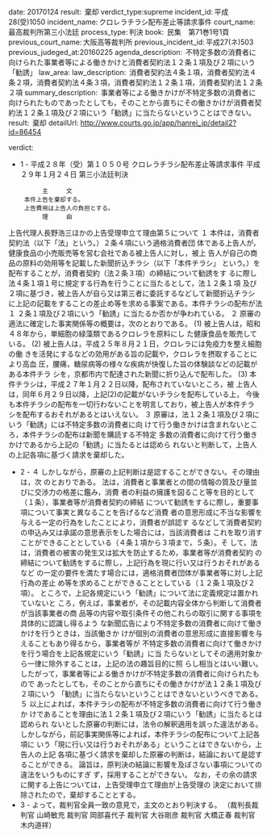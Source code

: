 
date: 20170124
result:  棄却
verdict_type:supreme
incident_id: 平成28(受)1050
incident_name: クロレラチラシ配布差止等請求事件
court_name: 最高裁判所第三小法廷
process_type: 判決
book:  民集　第71巻1号1頁
previous_court_name: 大阪高等裁判所
previous_incident_id: 平成27(ネ)503
previous_judeged_at:20160225
agenda_description:  不特定多数の消費者に向けられた事業者等による働きかけと消費者契約法１２条１項及び２項にいう「勧誘」
law_area: 
law_description:  消費者契約法４条１項，消費者契約法４条２項，消費者契約法４条３項，消費者契約法１２条１項，消費者契約法１２条２項
summary_description:  事業者等による働きかけが不特定多数の消費者に向けられたものであったとしても，そのことから直ちにその働きかけが消費者契約法１２条１項及び２項にいう「勧誘」に当たらないということはできない。
result:  棄却
detailUrl: http://www.courts.go.jp/app/hanrei_jp/detail2?id=86454

verdict:

- 1 - 
平成２８年（受）第１０５０号 クロレラチラシ配布差止等請求事件 
平成２９年１月２４日 第三小法廷判決 
 
            主     文 
       本件上告を棄却する。                     
       上告費用は上告人の負担とする。 
            理     由 
 上告代理人長野浩三ほかの上告受理申立て理由第５について 
 １ 本件は，消費者契約法（以下「法」という。）２条４項にいう適格消費者団
体である上告人が，健康食品の小売販売等を営む会社である被上告人に対し，被上
告人が自己の商品の原料の効用等を記載した新聞折込チラシ（以下「本件チラシ」
という。）を配布することが，消費者契約（法２条３項）の締結について勧誘をす
るに際し法４条１項１号に規定する行為を行うことに当たるとして，法１２条１項
及び２項に基づき，被上告人が自ら又は第三者に委託するなどして新聞折込チラシ
に上記の記載をすることの差止め等を求める事案である。本件チラシの配布が法１
２条１項及び２項にいう「勧誘」に当たるか否かが争われている。 
 ２ 原審の適法に確定した事実関係等の概要は，次のとおりである。 
 (1) 被上告人は，昭和４８年から，単細胞の緑藻類であるクロレラを原料にし
た健康食品を販売している。 
 (2) 被上告人は，平成２５年８月２１日，クロレラには免疫力を整え細胞の働
きを活発にするなどの効用がある旨の記載や，クロレラを摂取することにより高血
圧，腰痛，糖尿病等の様々な疾病が快復した旨の体験談などの記載がある本件チラ
シを，京都市内で配達された新聞に折り込んで配布した。 
 (3) 本件チラシは，平成２７年１月２２日以降，配布されていないところ，被
上告人は，同年６月２９日以降，上記(2)の記載がないチラシを配布している上，
今後も本件チラシの配布を一切行わないことを明言しており，被上告人が本件チラ
シを配布するおそれがあるとはいえない。 
 ３ 原審は，法１２条１項及び２項にいう「勧誘」には不特定多数の消費者に向
けて行う働きかけは含まれないところ，本件チラシの配布は新聞を購読する不特定
多数の消費者に向けて行う働きかけであるから上記の「勧誘」に当たるとは認めら
れないと判断して，上告人の上記各項に基づく請求を棄却した。 
 
- 2 - 
 ４ しかしながら，原審の上記判断は是認することができない。その理由は，次
のとおりである。 
 法は，消費者と事業者との間の情報の質及び量並びに交渉力の格差に鑑み，消費
者の利益の擁護を図ること等を目的として（１条），事業者等が消費者契約の締結
について勧誘をするに際し，重要事項について事実と異なることを告げるなど消費
者の意思形成に不当な影響を与える一定の行為をしたことにより，消費者が誤認す
るなどして消費者契約の申込み又は承諾の意思表示をした場合には，当該消費者は
これを取り消すことができることとしている（４条１項から３項まで，５条）。そ
して，法は，消費者の被害の発生又は拡大を防止するため，事業者等が消費者契約
の締結について勧誘をするに際し，上記行為を現に行い又は行うおそれがあるなど
の一定の要件を満たす場合には，適格消費者団体が事業者等に対し上記行為の差止
め等を求めることができることとしている（１２条１項及び２項）。 
 ところで，上記各規定にいう「勧誘」について法に定義規定は置かれていないと
ころ，例えば，事業者が，その記載内容全体から判断して消費者が当該事業者の商
品等の内容や取引条件その他これらの取引に関する事項を具体的に認識し得るよう
な新聞広告により不特定多数の消費者に向けて働きかけを行うときは，当該働きか
けが個別の消費者の意思形成に直接影響を与えることもあり得るから，事業者等が
不特定多数の消費者に向けて働きかけを行う場合を上記各規定にいう「勧誘」に当
たらないとしてその適用対象から一律に除外することは，上記の法の趣旨目的に照
らし相当とはいい難い。 
 したがって，事業者等による働きかけが不特定多数の消費者に向けられたもので
あったとしても，そのことから直ちにその働きかけが法１２条１項及び２項にいう
「勧誘」に当たらないということはできないというべきである。 
 ５ 以上によれば，本件チラシの配布が不特定多数の消費者に向けて行う働きか
けであることを理由に法１２条１項及び２項にいう「勧誘」に当たるとは認められ
ないとした原審の判断には，法令の解釈適用を誤った違法がある。 
 しかしながら，前記事実関係等によれば，本件チラシの配布について上記各項に
いう「現に行い又は行うおそれがある」ということはできないから，上告人の上記
各項に基づく請求を棄却した原審の判断は，結論において是認することができる。
論旨は，原判決の結論に影響を及ぼさない事項についての違法をいうものにすぎ
ず，採用することができない。 
 なお，その余の請求に関する上告については，上告受理申立て理由が上告受理の
決定において排除されたので，棄却することとする。 
- 3 - 
 よって，裁判官全員一致の意見で，主文のとおり判決する。 
（裁判長裁判官 山崎敏充 裁判官 岡部喜代子 裁判官 大谷剛彦 裁判官
大橋正春 裁判官 木内道祥） 

                    